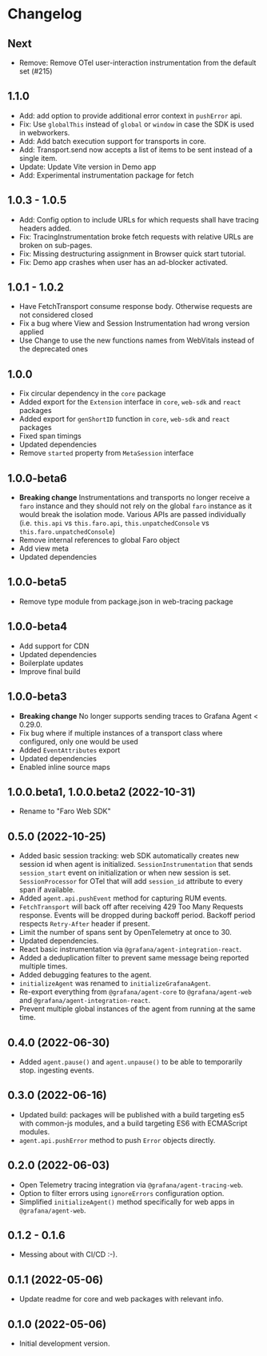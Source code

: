 # Changelog

## Next

- Remove: Remove OTel user-interaction instrumentation from the default set (#215)

## 1.1.0

- Add: add option to provide additional error context in `pushError` api.
- Fix: Use `globalThis` instead of `global` or `window` in case the SDK is used in webworkers.
- Add: Add batch execution support for transports in core.
- Add: Transport.send now accepts a list of items to be sent instead of a single item.
- Update: Update Vite version in Demo app
- Add: Experimental instrumentation package for fetch

## 1.0.3 - 1.0.5

- Add: Config option to include URLs for which requests shall have tracing headers added.
- Fix: TracingInstrumentation broke fetch requests with relative URLs are broken on sub-pages.
- Fix: Missing destructuring assignment in Browser quick start tutorial.
- Fix: Demo app crashes when user has an ad-blocker activated.

## 1.0.1 - 1.0.2

- Have FetchTransport consume response body. Otherwise requests are not considered closed
- Fix a bug where View and Session Instrumentation had wrong version applied
- Use Change to use the new functions names from WebVitals instead of the deprecated ones

## 1.0.0

- Fix circular dependency in the `core` package
- Added export for the `Extension` interface in `core`, `web-sdk` and `react` packages
- Added export for `genShortID` function in `core`, `web-sdk` and `react` packages
- Fixed span timings
- Updated dependencies
- Remove `started` property from `MetaSession` interface

## 1.0.0-beta6

- **Breaking change** Instrumentations and transports no longer receive a `faro` instance and they should not rely on
  the global `faro` instance as it would break the isolation mode. Various APIs are passed individually (i.e.
  `this.api` vs `this.faro.api`, `this.unpatchedConsole` vs `this.faro.unpatchedConsole`)
- Remove internal references to global Faro object
- Add view meta
- Updated dependencies

## 1.0.0-beta5

- Remove type module from package.json in web-tracing package

## 1.0.0-beta4

- Add support for CDN
- Updated dependencies
- Boilerplate updates
- Improve final build

## 1.0.0-beta3

- **Breaking change** No longer supports sending traces to Grafana Agent < 0.29.0.
- Fix bug where if multiple instances of a transport class where configured, only one would be used
- Added `EventAttributes` export
- Updated dependencies
- Enabled inline source maps

## 1.0.0.beta1, 1.0.0.beta2 (2022-10-31)

- Rename to "Faro Web SDK"

## 0.5.0 (2022-10-25)

- Added basic session tracking: web SDK automatically creates new session id when agent is initialized.
  `SessionInstrumentation` that sends `session_start` event on initialization or when new session is set.
  `SessionProcessor` for OTel that will add `session_id` attribute to every span if available.
- Added `agent.api.pushEvent` method for capturing RUM events.
- `FetchTransport` will back off after receiving 429 Too Many Requests response. Events will be dropped during backoff period.
  Backoff period respects `Retry-After` header if present.
- Limit the number of spans sent by OpenTelemetry at once to 30.
- Updated dependencies.
- React basic instrumentation via `@grafana/agent-integration-react`.
- Added a deduplication filter to prevent same message being reported multiple times.
- Added debugging features to the agent.
- `initializeAgent` was renamed to `initializeGrafanaAgent`.
- Re-export everything from `@grafana/agent-core` to `@grafana/agent-web` and `@grafana/agent-integration-react`.
- Prevent multiple global instances of the agent from running at the same time.

## 0.4.0 (2022-06-30)

- Added `agent.pause()` and `agent.unpause()` to be able to temporarily stop.
  ingesting events.

## 0.3.0 (2022-06-16)

- Updated build: packages will be published with a build targeting es5 with common-js modules, and a build targeting
  ES6 with ECMAScript modules.
- `agent.api.pushError` method to push `Error` objects directly.

## 0.2.0 (2022-06-03)

- Open Telemetry tracing integration via `@grafana/agent-tracing-web`.
- Option to filter errors using `ignoreErrors` configuration option.
- Simplified `initializeAgent()` method specifically for web apps in `@grafana/agent-web`.

## 0.1.2 - 0.1.6

- Messing about with CI/CD :-).

## 0.1.1 (2022-05-06)

- Update readme for core and web packages with relevant info.

## 0.1.0 (2022-05-06)

- Initial development version.
